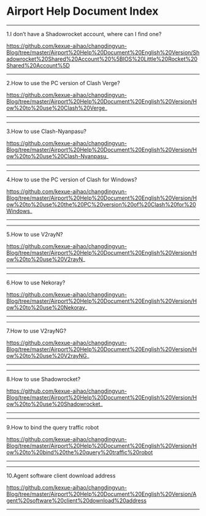 # Airport Help Document Index

----------------

1.I don’t have a Shadowrocket account, where can I find one?

https://github.com/kexue-aihao/changdingyun-Blog/tree/master/Airport%20Help%20Document%20English%20Version/Shadowrocket%20Shared%20Account%20%5BIOS%20Little%20Rocket%20Shared%20Account%5D

----------------

2.How to use the PC version of Clash Verge?

https://github.com/kexue-aihao/changdingyun-Blog/tree/master/Airport%20Help%20Document%20English%20Version/How%20to%20use%20Clash%20Verge_

----------------

----------------

3.How to use Clash-Nyanpasu?

https://github.com/kexue-aihao/changdingyun-Blog/tree/master/Airport%20Help%20Document%20English%20Version/How%20to%20use%20Clash-Nyanpasu_

----------------

----------------

4.How to use the PC version of Clash for Windows?

https://github.com/kexue-aihao/changdingyun-Blog/tree/master/Airport%20Help%20Document%20English%20Version/How%20to%20use%20the%20PC%20version%20of%20Clash%20for%20Windows_

----------------

----------------

5.How to use V2rayN?

https://github.com/kexue-aihao/changdingyun-Blog/tree/master/Airport%20Help%20Document%20English%20Version/How%20to%20use%20V2rayN_

----------------

----------------

6.How to use Nekoray?

https://github.com/kexue-aihao/changdingyun-Blog/tree/master/Airport%20Help%20Document%20English%20Version/How%20to%20use%20Nekoray_

----------------

----------------

7.How to use V2rayNG?

https://github.com/kexue-aihao/changdingyun-Blog/tree/master/Airport%20Help%20Document%20English%20Version/How%20to%20use%20V2rayNG_

----------------

----------------

8.How to use Shadowrocket?

https://github.com/kexue-aihao/changdingyun-Blog/tree/master/Airport%20Help%20Document%20English%20Version/How%20to%20use%20Shadowrocket_

----------------

----------------

9.How to bind the query traffic robot

https://github.com/kexue-aihao/changdingyun-Blog/tree/master/Airport%20Help%20Document%20English%20Version/How%20to%20bind%20the%20query%20traffic%20robot

----------------

----------------

10.Agent software client download address

https://github.com/kexue-aihao/changdingyun-Blog/tree/master/Airport%20Help%20Document%20English%20Version/Agent%20software%20client%20download%20address

----------------

